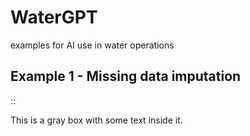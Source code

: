 # WaterGPT
examples for AI use in water operations

Example 1 - Missing data imputation
-----------
::

This is a gray box with some text inside it.

